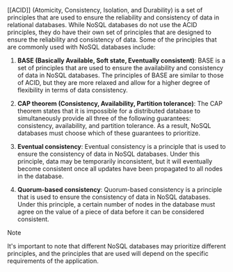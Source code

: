 [[ACID]] (Atomicity, Consistency, Isolation, and Durability) is a set of principles that are used to ensure the reliability and consistency of data in relational databases. While NoSQL databases do not use the ACID principles, they do have their own set of principles that are designed to ensure the reliability and consistency of data. Some of the principles that are commonly used with NoSQL databases include:

1. **BASE (Basically Available, Soft state, Eventually consistent)**: BASE is a set of principles that are used to ensure the availability and consistency of data in NoSQL databases. The principles of BASE are similar to those of ACID, but they are more relaxed and allow for a higher degree of flexibility in terms of data consistency.

2. **CAP theorem (Consistency, Availability, Partition tolerance)**: The CAP theorem states that it is impossible for a distributed database to simultaneously provide all three of the following guarantees: consistency, availability, and partition tolerance. As a result, NoSQL databases must choose which of these guarantees to prioritize.

3. **Eventual consistency**: Eventual consistency is a principle that is used to ensure the consistency of data in NoSQL databases. Under this principle, data may be temporarily inconsistent, but it will eventually become consistent once all updates have been propagated to all nodes in the database.

4. **Quorum-based consistency**: Quorum-based consistency is a principle that is used to ensure the consistency of data in NoSQL databases. Under this principle, a certain number of nodes in the database must agree on the value of a piece of data before it can be considered consistent.


>[!NOTE]
>It's important to note that different NoSQL databases may prioritize different principles, and the principles that are used will depend on the specific requirements of the application.